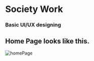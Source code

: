 # Society Work

### Basic UI/UX designing 

## Home Page looks like this.

![homePage](https://user-images.githubusercontent.com/37223446/58450246-b7e00700-812b-11e9-81b7-f71d07d25edf.png)
